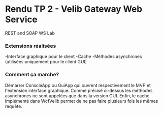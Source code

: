 # Rendu TP 2 - Velib Gateway Web Service

REST and SOAP WS Lab


### Extensions réalisées

-Interface graphique pour le client
-Cache
-Méthodes asynchrones (utilisées uniquement pour le client GUI)

### Comment ça marche?

Démarrer ConsoleApp ou GuiApp qui ouvrent respectivement le MVP
et l'extension interface graphique. Comme précisé ci-dessus les
méthodes asynchrones ne sont appelées que dans la version GUI.
Enfin, le cache implémenté dans WcfVelib permet de ne pas faire 
plusieurs fois les mêmes requête.
